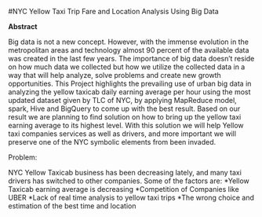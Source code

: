 #NYC Yellow Taxi Trip Fare and Location Analysis Using Big Data



**Abstract**


Big data is not a new concept. However, with the immense evolution in the metropolitan areas and technology almost  90 percent of the available data was created in the last few years. The importance of big data  doesn’t reside on how much data we collected but how we utilize the collected data in a way that will help analyze, solve problems and create new growth opportunities. This Project highlights the  prevailing use of urban big data in   analyzing the yellow  taxicab daily earning average per hour  using the most updated dataset given by TLC of NYC, by applying MapReduce model, spark, Hive and BigQuery to come up with the best result. Based on our result we are planning to find solution on how to bring up the yellow taxi earning average to its highest level.  With this solution we will help Yellow taxi  companies services as well as drivers, and more important we will preserve  one of the NYC symbolic elements from been invaded.



Problem:

NYC Yellow Taxicab business has been decreasing lately, and many taxi drivers has  switched to other companies. Some of the factors are:
   *Yellow Taxicab earning average is decreasing 
   *Competition of Companies like UBER
   *Lack of real time  analysis to yellow taxi trips
   *The wrong choice and estimation of the best time and location

